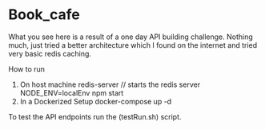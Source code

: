 # Book_cafe

What you see here is a result of a one day API building challenge. Nothing much, just tried a better architecture which I found on the internet and tried very basic redis caching.
 
How to run
1) On host machine
    redis-server // starts the redis server
    NODE_ENV=localEnv npm start
2) In a Dockerized Setup
    docker-compose up -d  

To test the API endpoints run the (testRun.sh) script. 